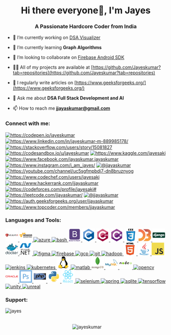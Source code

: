 <h1 align="center">Hi there everyone👋, I'm Jayes</h1>
<h3 align="center">A Passionate Hardcore Coder from India</h3>

- 🔭 I’m currently working on [DSA Visualizer](https://github.com/Jayeskumar/DSA-Visualizer)

- 🌱 I’m currently learning **Graph Algorithms**

- 👯 I’m looking to collaborate on [Firebase Android SDK](https://github.com/firebase/firebase-android-sdk)

- 👨‍💻 All of my projects are available at [https://github.com/Jayeskumar?tab=repositories](https://github.com/Jayeskumar?tab=repositories)

- 📝 I regularly write articles on [https://www.geeksforgeeks.org/](https://www.geeksforgeeks.org/)

- 💬 Ask me about **DSA Full Stack Development and AI**

- 📫 How to reach me **jjayaskumar@gmail.com**

<h3 align="left">Connect with me:</h3>
<p align="left">
<a href="https://codepen.io/jayeskumar" target="blank"><img align="center" src="https://cdn.jsdelivr.net/npm/simple-icons@3.0.1/icons/codepen.svg" alt="https://codepen.io/jayeskumar" height="30" width="40" /></a>
<a href="https://www.linkedin.com/in/jayeskumar-m-889985178/" target="blank"><img align="center" src="https://cdn.jsdelivr.net/npm/simple-icons@3.0.1/icons/linkedin.svg" alt="https://www.linkedin.com/in/jayeskumar-m-889985178/" height="30" width="40" /></a>
<a href="https://stackoverflow.com/users/https://stackoverflow.com/users/story/15081827" target="blank"><img align="center" src="https://cdn.jsdelivr.net/npm/simple-icons@3.0.1/icons/stackoverflow.svg" alt="https://stackoverflow.com/users/story/15081827" height="30" width="40" /></a>
<a href="https://codesandbox.io/u/jayeskumar" target="blank"><img align="center" src="https://cdn.jsdelivr.net/npm/simple-icons@3.0.1/icons/codesandbox.svg" alt="https://codesandbox.io/u/jayeskumar" height="30" width="40" /></a>
<a href="https://www.kaggle.com/jayesaki" target="blank"><img align="center" src="https://cdn.jsdelivr.net/npm/simple-icons@3.0.1/icons/kaggle.svg" alt="https://www.kaggle.com/jayesaki" height="30" width="40" /></a>
<a href="https://www.facebook.com/jayaskumar.jayaskumar" target="blank"><img align="center" src="https://cdn.jsdelivr.net/npm/simple-icons@3.0.1/icons/facebook.svg" alt="https://www.facebook.com/jayaskumar.jayaskumar" height="30" width="40" /></a>
<a href="https://www.instagram.com/i_am_jayes/" target="blank"><img align="center" src="https://cdn.jsdelivr.net/npm/simple-icons@3.0.1/icons/instagram.svg" alt="https://www.instagram.com/i_am_jayes/" height="30" width="40" /></a>
<a href="https://medium.com/@jjayaskumar" target="blank"><img align="center" src="https://cdn.jsdelivr.net/npm/simple-icons@3.0.1/icons/medium.svg" alt="@jjayaskumar" height="30" width="40" /></a>
<a href="https://www.youtube.com/c/https://youtube.com/channel/uc5sgfmpbdj7-dn8bruznyog" target="blank"><img align="center" src="https://cdn.jsdelivr.net/npm/simple-icons@3.0.1/icons/youtube.svg" alt="https://youtube.com/channel/uc5sgfmpbdj7-dn8bruznyog" height="30" width="40" /></a>
<a href="https://www.codechef.com/users/https://www.codechef.com/users/jayesaki" target="blank"><img align="center" src="https://cdn.jsdelivr.net/npm/simple-icons@3.1.0/icons/codechef.svg" alt="https://www.codechef.com/users/jayesaki" height="30" width="40" /></a>
<a href="https://www.hackerrank.com/https://www.hackerrank.com/jjayaskumar" target="blank"><img align="center" src="https://cdn.jsdelivr.net/npm/simple-icons@3.0.1/icons/hackerrank.svg" alt="https://www.hackerrank.com/jjayaskumar" height="30" width="40" /></a>
<a href="https://codeforces.com/profile/https://codeforces.com/profile/jayesaki#" target="blank"><img align="center" src="https://cdn.jsdelivr.net/npm/simple-icons@3.0.1/icons/codeforces.svg" alt="https://codeforces.com/profile/jayesaki#" height="30" width="40" /></a>
<a href="https://www.leetcode.com/https://leetcode.com/jjayaskumar/" target="blank"><img align="center" src="https://cdn.jsdelivr.net/npm/simple-icons@3.0.1/icons/leetcode.svg" alt="https://leetcode.com/jjayaskumar/" height="30" width="40" /></a>
<a href="https://www.hackerearth.com/@jjayaskumar" target="blank"><img align="center" src="https://cdn.jsdelivr.net/npm/simple-icons@3.0.1/icons/hackerearth.svg" alt="@jjayaskumar" height="30" width="40" /></a>
<a href="https://auth.geeksforgeeks.org/user/https://auth.geeksforgeeks.org/user/jjayaskumar" target="blank"><img align="center" src="https://cdn.jsdelivr.net/npm/simple-icons@3.0.1/icons/geeksforgeeks.svg" alt="https://auth.geeksforgeeks.org/user/jjayaskumar" height="30" width="40" /></a>
<a href="https://www.topcoder.com/members/https://www.topcoder.com/members/jjayaskumar" target="blank"><img align="center" src="https://cdn.jsdelivr.net/npm/simple-icons@3.0.1/icons/topcoder.svg" alt="https://www.topcoder.com/members/jjayaskumar" height="30" width="40" /></a>
</p>

<h3 align="left">Languages and Tools:</h3>
<p align="left"> <a href="https://angular.io" target="_blank"> <img src="https://raw.githubusercontent.com/devicons/devicon/master/icons/angularjs/angularjs-original-wordmark.svg" alt="angularjs" width="40" height="40"/> </a> <a href="https://aws.amazon.com" target="_blank"> <img src="https://raw.githubusercontent.com/devicons/devicon/master/icons/amazonwebservices/amazonwebservices-original-wordmark.svg" alt="aws" width="40" height="40"/> </a> <a href="https://azure.microsoft.com/en-in/" target="_blank"> <img src="https://www.vectorlogo.zone/logos/microsoft_azure/microsoft_azure-icon.svg" alt="azure" width="40" height="40"/> </a> <a href="https://www.gnu.org/software/bash/" target="_blank"> <img src="https://www.vectorlogo.zone/logos/gnu_bash/gnu_bash-icon.svg" alt="bash" width="40" height="40"/> </a> <a href="https://getbootstrap.com" target="_blank"> <img src="https://raw.githubusercontent.com/devicons/devicon/master/icons/bootstrap/bootstrap-plain-wordmark.svg" alt="bootstrap" width="40" height="40"/> </a> <a href="https://www.cprogramming.com/" target="_blank"> <img src="https://raw.githubusercontent.com/devicons/devicon/master/icons/c/c-original.svg" alt="c" width="40" height="40"/> </a> <a href="https://www.w3schools.com/cpp/" target="_blank"> <img src="https://raw.githubusercontent.com/devicons/devicon/master/icons/cplusplus/cplusplus-original.svg" alt="cplusplus" width="40" height="40"/> </a> <a href="https://www.w3schools.com/cs/" target="_blank"> <img src="https://raw.githubusercontent.com/devicons/devicon/master/icons/csharp/csharp-original.svg" alt="csharp" width="40" height="40"/> </a> <a href="https://www.w3schools.com/css/" target="_blank"> <img src="https://raw.githubusercontent.com/devicons/devicon/master/icons/css3/css3-original-wordmark.svg" alt="css3" width="40" height="40"/> </a> <a href="https://d3js.org/" target="_blank"> <img src="https://raw.githubusercontent.com/devicons/devicon/master/icons/d3js/d3js-original.svg" alt="d3js" width="40" height="40"/> </a> <a href="https://www.djangoproject.com/" target="_blank"> <img src="https://raw.githubusercontent.com/devicons/devicon/master/icons/django/django-original.svg" alt="django" width="40" height="40"/> </a> <a href="https://www.docker.com/" target="_blank"> <img src="https://raw.githubusercontent.com/devicons/devicon/master/icons/docker/docker-original-wordmark.svg" alt="docker" width="40" height="40"/> </a> <a href="https://dotnet.microsoft.com/" target="_blank"> <img src="https://raw.githubusercontent.com/devicons/devicon/master/icons/dot-net/dot-net-original-wordmark.svg" alt="dotnet" width="40" height="40"/> </a> <a href="https://www.figma.com/" target="_blank"> <img src="https://www.vectorlogo.zone/logos/figma/figma-icon.svg" alt="figma" width="40" height="40"/> </a> <a href="https://firebase.google.com/" target="_blank"> <img src="https://www.vectorlogo.zone/logos/firebase/firebase-icon.svg" alt="firebase" width="40" height="40"/> </a> <a href="https://cloud.google.com" target="_blank"> <img src="https://www.vectorlogo.zone/logos/google_cloud/google_cloud-icon.svg" alt="gcp" width="40" height="40"/> </a> <a href="https://git-scm.com/" target="_blank"> <img src="https://www.vectorlogo.zone/logos/git-scm/git-scm-icon.svg" alt="git" width="40" height="40"/> </a> <a href="https://hadoop.apache.org/" target="_blank"> <img src="https://www.vectorlogo.zone/logos/apache_hadoop/apache_hadoop-icon.svg" alt="hadoop" width="40" height="40"/> </a> <a href="https://www.w3.org/html/" target="_blank"> <img src="https://raw.githubusercontent.com/devicons/devicon/master/icons/html5/html5-original-wordmark.svg" alt="html5" width="40" height="40"/> </a> <a href="https://www.java.com" target="_blank"> <img src="https://raw.githubusercontent.com/devicons/devicon/master/icons/java/java-original.svg" alt="java" width="40" height="40"/> </a> <a href="https://developer.mozilla.org/en-US/docs/Web/JavaScript" target="_blank"> <img src="https://raw.githubusercontent.com/devicons/devicon/master/icons/javascript/javascript-original.svg" alt="javascript" width="40" height="40"/> </a> <a href="https://www.jenkins.io" target="_blank"> <img src="https://www.vectorlogo.zone/logos/jenkins/jenkins-icon.svg" alt="jenkins" width="40" height="40"/> </a> <a href="https://kubernetes.io" target="_blank"> <img src="https://www.vectorlogo.zone/logos/kubernetes/kubernetes-icon.svg" alt="kubernetes" width="40" height="40"/> </a> <a href="https://www.linux.org/" target="_blank"> <img src="https://raw.githubusercontent.com/devicons/devicon/master/icons/linux/linux-original.svg" alt="linux" width="40" height="40"/> </a> <a href="https://www.mathworks.com/" target="_blank"> <img src="https://raw.githubusercontent.com/simple-icons/simple-icons/master/icons/mathworks.svg" alt="matlab" width="40" height="40"/> </a> <a href="https://www.mongodb.com/" target="_blank"> <img src="https://raw.githubusercontent.com/devicons/devicon/master/icons/mongodb/mongodb-original-wordmark.svg" alt="mongodb" width="40" height="40"/> </a> <a href="https://www.mysql.com/" target="_blank"> <img src="https://raw.githubusercontent.com/devicons/devicon/master/icons/mysql/mysql-original-wordmark.svg" alt="mysql" width="40" height="40"/> </a> <a href="https://nodejs.org" target="_blank"> <img src="https://raw.githubusercontent.com/devicons/devicon/master/icons/nodejs/nodejs-original-wordmark.svg" alt="nodejs" width="40" height="40"/> </a> <a href="https://opencv.org/" target="_blank"> <img src="https://www.vectorlogo.zone/logos/opencv/opencv-icon.svg" alt="opencv" width="40" height="40"/> </a> <a href="https://www.oracle.com/" target="_blank"> <img src="https://raw.githubusercontent.com/devicons/devicon/master/icons/oracle/oracle-original.svg" alt="oracle" width="40" height="40"/> </a> <a href="https://www.photoshop.com/en" target="_blank"> <img src="https://raw.githubusercontent.com/devicons/devicon/master/icons/photoshop/photoshop-line.svg" alt="photoshop" width="40" height="40"/> </a> <a href="https://www.php.net" target="_blank"> <img src="https://raw.githubusercontent.com/devicons/devicon/master/icons/php/php-original.svg" alt="php" width="40" height="40"/> </a> <a href="https://www.python.org" target="_blank"> <img src="https://raw.githubusercontent.com/devicons/devicon/master/icons/python/python-original.svg" alt="python" width="40" height="40"/> </a> <a href="https://reactjs.org/" target="_blank"> <img src="https://raw.githubusercontent.com/devicons/devicon/master/icons/react/react-original-wordmark.svg" alt="react" width="40" height="40"/> </a> <a href="https://www.selenium.dev" target="_blank"> <img src="https://raw.githubusercontent.com/detain/svg-logos/780f25886640cef088af994181646db2f6b1a3f8/svg/selenium-logo.svg" alt="selenium" width="40" height="40"/> </a> <a href="https://spring.io/" target="_blank"> <img src="https://www.vectorlogo.zone/logos/springio/springio-icon.svg" alt="spring" width="40" height="40"/> </a> <a href="https://www.sqlite.org/" target="_blank"> <img src="https://www.vectorlogo.zone/logos/sqlite/sqlite-icon.svg" alt="sqlite" width="40" height="40"/> </a> <a href="https://www.tensorflow.org" target="_blank"> <img src="https://www.vectorlogo.zone/logos/tensorflow/tensorflow-icon.svg" alt="tensorflow" width="40" height="40"/> </a> <a href="https://unity.com/" target="_blank"> <img src="https://www.vectorlogo.zone/logos/unity3d/unity3d-icon.svg" alt="unity" width="40" height="40"/> </a> <a href="https://unrealengine.com/" target="_blank"> <img src="https://raw.githubusercontent.com/kenangundogan/fontisto/036b7eca71aab1bef8e6a0518f7329f13ed62f6b/icons/svg/brand/unreal-engine.svg" alt="unreal" width="40" height="40"/> </a> </p>

<h3 align="left">Support:</h3>
<p><a href="https://www.buymeacoffee.com/jayes"> <img align="left" src="https://cdn.buymeacoffee.com/buttons/v2/default-yellow.png" height="50" width="210" alt="jayes" /></a></p><br><br>

<p><img align="center" src="https://github-readme-stats.vercel.app/api/top-langs?username=jayeskumar&show_icons=true&locale=en&layout=compact" alt="jayeskumar" /></p>
